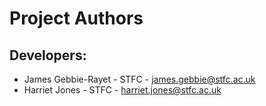 Project Authors
===============

## Developers:

* James Gebbie-Rayet - STFC - james.gebbie@stfc.ac.uk 
* Harriet Jones - STFC - harriet.jones@stfc.ac.uk
